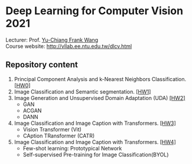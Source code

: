# Deep Learning for Computer Vision 2021
Lecturer: Prof. [Yu-Chiang Frank Wang](http://vllab.ee.ntu.edu.tw/members.html)<br>
Course website: http://vllab.ee.ntu.edu.tw/dlcv.html

## Repository content

1. Principal Component Analysis and k-Nearest Neighbors Classification. [[HW0]](https://github.com/Huan80805/DLCV2021/tree/master/HW0)
2. Image Classification and Semantic segmentation. [[HW1]](https://github.com/Huan80805/DLCV2021/tree/master/HW1)
3. Image Generation and Unsupervised Domain Adaptation (UDA) [[HW2]](https://github.com/Huan80805/DLCV2021/tree/master/HW2)
   - GAN
   - ACGAN
   - DANN
4. Image Classification and Image Caption with Transformers. [[HW3]](https://github.com/Huan80805/DLCV2021/tree/master/HW3)
   - Vision Transformer (Vit)
   - CAption TRansformer (CATR)
5. Image Classification and Image Caption with Transformers. [[HW4]](https://github.com/Huan80805/DLCV2021/tree/master/HW4)
   - Few-shot learning: Prototypical Network
   - Self-supervised Pre-training for Image Classification(BYOL)